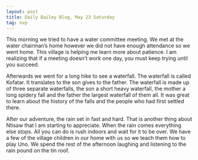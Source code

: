 ```yaml
---
layout: post
title: Daily Bailey Blog, May 23 Saturday
tag: nvp
---
```


This morning we tried to have a water committee meeting. We met at the water chairman’s home however we did not have enough attendance so we went home. This village is helping me learn more about patience. I am realizing that if a meeting doesn’t work one day, you must keep trying until you succeed.

Afterwards we went for a long hike to see a waterfall. The waterfall is called Kofatar. It translates to the son gives to the father. The waterfall is made up of three separate waterfalls, the son a short heavy waterfall, the mother a long spidery fall and the father the largest waterfall of them all. It was great to learn about the history of the falls and the people who had first settled there.

After our adventure, the rain set in fast and hard. That is another thing about Ntisaw that I am starting to appreciate. When the rain comes everything else stops. All you can do is rush indoors and wait for it to be over. We have a few of the village children in our home with us so we teach them how to play Uno. We spend the rest of the afternoon laughing and listening to the rain pound on the tin roof. 
